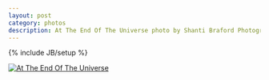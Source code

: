 ```yaml
---
layout: post
category: photos
description: At The End Of The Universe photo by Shanti Braford Photography
---
```

{% include JB/setup %}

<a href="/photos/art_fills_the_void/at_the_end_of_the_universe.png" title="At The End Of The Universe"><img src="/photos/art_fills_the_void/at_the_end_of_the_universe.png" alt="At The End Of The Universe" /></a>


